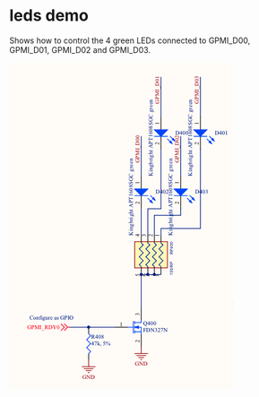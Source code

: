 leds demo
=========

Shows how to control the 4 green LEDs connected to
GPMI_D00, GPMI_D01, GPMI_D02 and GPMI_D03.

<img src="led-schematics.png" />
